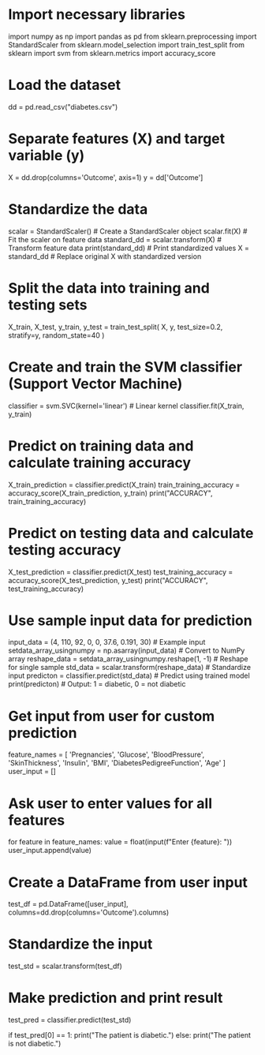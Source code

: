 # Import necessary libraries
import numpy as np
import pandas as pd
from sklearn.preprocessing import StandardScaler
from sklearn.model_selection import train_test_split
from sklearn import svm
from sklearn.metrics import accuracy_score

# Load the dataset
dd = pd.read_csv("diabetes.csv")

# Separate features (X) and target variable (y)
X = dd.drop(columns='Outcome', axis=1)
y = dd['Outcome']

# Standardize the data
scalar = StandardScaler()  # Create a StandardScaler object
scalar.fit(X)              # Fit the scaler on feature data
standard_dd = scalar.transform(X)  # Transform feature data
print(standard_dd)         # Print standardized values
X = standard_dd            # Replace original X with standardized version

# Split the data into training and testing sets
X_train, X_test, y_train, y_test = train_test_split(
    X, y, test_size=0.2, stratify=y, random_state=40
)

# Create and train the SVM classifier (Support Vector Machine)
classifier = svm.SVC(kernel='linear')  # Linear kernel
classifier.fit(X_train, y_train)

# Predict on training data and calculate training accuracy
X_train_prediction = classifier.predict(X_train)
train_training_accuracy = accuracy_score(X_train_prediction, y_train)
print("ACCURACY", train_training_accuracy)

# Predict on testing data and calculate testing accuracy
X_test_prediction = classifier.predict(X_test)
test_training_accuracy = accuracy_score(X_test_prediction, y_test)
print("ACCURACY", test_training_accuracy)

# Use sample input data for prediction
input_data = (4, 110, 92, 0, 0, 37.6, 0.191, 30)  # Example input
setdata_array_usingnumpy = np.asarray(input_data)  # Convert to NumPy array
reshape_data = setdata_array_usingnumpy.reshape(1, -1)  # Reshape for single sample
std_data = scalar.transform(reshape_data)  # Standardize input
predicton = classifier.predict(std_data)  # Predict using trained model
print(predicton)  # Output: 1 = diabetic, 0 = not diabetic

# Get input from user for custom prediction
feature_names = [
    'Pregnancies', 'Glucose', 'BloodPressure', 'SkinThickness',
    'Insulin', 'BMI', 'DiabetesPedigreeFunction', 'Age'
]
user_input = []

# Ask user to enter values for all features
for feature in feature_names:
    value = float(input(f"Enter {feature}: "))
    user_input.append(value)

# Create a DataFrame from user input
test_df = pd.DataFrame([user_input], columns=dd.drop(columns='Outcome').columns)

# Standardize the input
test_std = scalar.transform(test_df)

# Make prediction and print result
test_pred = classifier.predict(test_std)

if test_pred[0] == 1:
    print("The patient is diabetic.")
else:
    print("The patient is not diabetic.")

